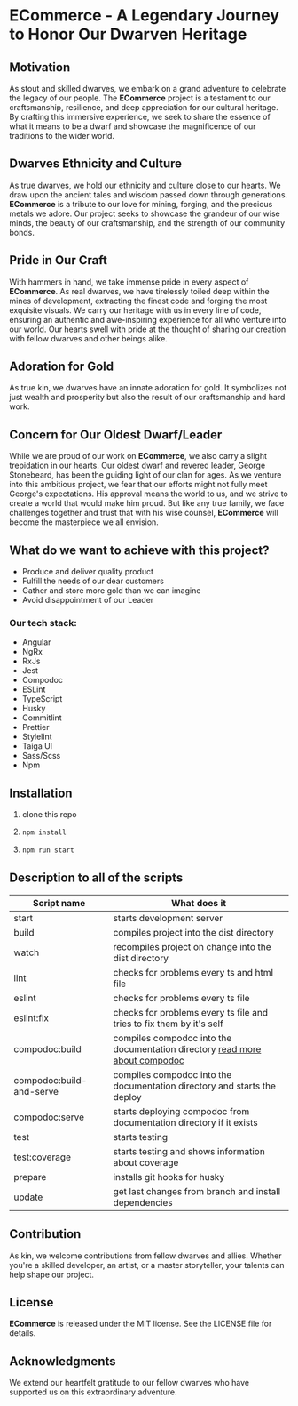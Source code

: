 # **ECommerce** - A Legendary Journey to Honor Our Dwarven Heritage

## Motivation

As stout and skilled dwarves, we embark on a grand adventure to celebrate the legacy of our people. The **ECommerce** project is a testament to our craftsmanship, resilience, and deep appreciation for our cultural heritage. By crafting this immersive experience, we seek to share the essence of what it means to be a dwarf and showcase the magnificence of our traditions to the wider world.

## Dwarves Ethnicity and Culture

As true dwarves, we hold our ethnicity and culture close to our hearts. We draw upon the ancient tales and wisdom passed down through generations. **ECommerce** is a tribute to our love for mining, forging, and the precious metals we adore. Our project seeks to showcase the grandeur of our wise minds, the beauty of our craftsmanship, and the strength of our community bonds.

## Pride in Our Craft

With hammers in hand, we take immense pride in every aspect of **ECommerce**. As real dwarves, we have tirelessly toiled deep within the mines of development, extracting the finest code and forging the most exquisite visuals. We carry our heritage with us in every line of code, ensuring an authentic and awe-inspiring experience for all who venture into our world. Our hearts swell with pride at the thought of sharing our creation with fellow dwarves and other beings alike.

## Adoration for Gold

As true kin, we dwarves have an innate adoration for gold. It symbolizes not just wealth and prosperity but also the result of our craftsmanship and hard work.

## Concern for Our Oldest Dwarf/Leader

While we are proud of our work on **ECommerce**, we also carry a slight trepidation in our hearts. Our oldest dwarf and revered leader, George Stonebeard, has been the guiding light of our clan for ages. As we venture into this ambitious project, we fear that our efforts might not fully meet George's expectations. His approval means the world to us, and we strive to create a world that would make him proud. But like any true family, we face challenges together and trust that with his wise counsel, **ECommerce** will become the masterpiece we all envision.

## What do we want to achieve with this project?

- Produce and deliver quality product
- Fulfill the needs of our dear customers
- Gather and store more gold than we can imagine
- Avoid disappointment of our Leader

### Our tech stack:

- Angular
- NgRx
- RxJs
- Jest
- Compodoc
- ESLint
- TypeScript
- Husky
- Commitlint
- Prettier
- Stylelint
- Taiga UI
- Sass/Scss
- Npm

## Installation

1. clone this repo

2. ```bash
   npm install
   ```

3. ```bash
   npm run start
   ```

## Description to all of the scripts

| Script name              | What does it                                                                                         |
| ------------------------ | ---------------------------------------------------------------------------------------------------- |
| start                    | starts development server                                                                            |
| build                    | compiles project into the dist directory                                                             |
| watch                    | recompiles project on change into the dist directory                                                 |
| lint                     | checks for problems every ts and html file                                                           |
| eslint                   | checks for problems every ts file                                                                    |
| eslint:fix               | checks for problems every ts file and tries to fix them by it's self                                 |
| compodoc:build           | compiles compodoc into the documentation directory [read more about compodoc](https://compodoc.app/) |
| compodoc:build-and-serve | compiles compodoc into the documentation directory and starts the deploy                             |
| compodoc:serve           | starts deploying compodoc from documentation directory if it exists                                  |
| test                     | starts testing                                                                                       |
| test:coverage            | starts testing and shows information about coverage                                                  |
| prepare                  | installs git hooks for husky                                                                         |
| update                   | get last changes from branch and install dependencies                                                |

## Contribution

As kin, we welcome contributions from fellow dwarves and allies. Whether you're a skilled developer, an artist, or a master storyteller, your talents can help shape our project.

## License

**ECommerce** is released under the MIT license. See the LICENSE file for details.

## Acknowledgments

We extend our heartfelt gratitude to our fellow dwarves who have supported us on this extraordinary adventure.
